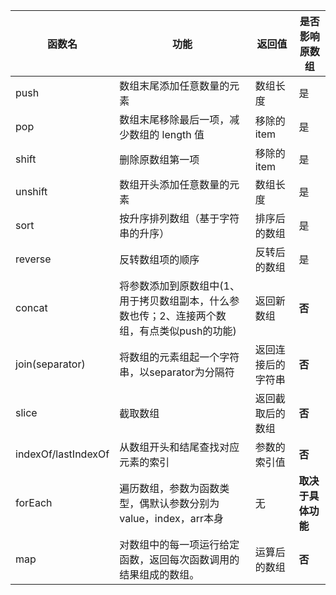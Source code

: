 | 函数名              | 功能                                                         | 返回值             | 是否影响原数组     |
| ------------------- | ------------------------------------------------------------ | ------------------ | ------------------ |
| push                | 数组末尾添加任意数量的元素                                   | 数组长度           | 是                 |
| pop                 | 数组末尾移除最后一项，减少数组的 length 值                   | 移除的item         | 是                 |
| shift               | 删除原数组第一项                                             | 移除的item         | 是                 |
| unshift             | 数组开头添加任意数量的元素                                   | 数组长度           | 是                 |
| sort                | 按升序排列数组（基于字符串的升序）                           | 排序后的数组       | 是                 |
| reverse             | 反转数组项的顺序                                             | 反转后的数组       | 是                 |
| concat              | 将参数添加到原数组中(1、用于拷贝数组副本，什么参数也传；2、连接两个数组，有点类似push的功能) | 返回新数组         | **否**             |
| join(separator)     | 将数组的元素组起一个字符串，以separator为分隔符              | 返回连接后的字符串 | **否**             |
| slice               | 截取数组                                                     | 返回截取后的数组   | **否**             |
| indexOf/lastIndexOf | 从数组开头和结尾查找对应元素的索引                           | 参数的索引值       | **否**             |
| forEach             | 遍历数组，参数为函数类型，偶默认参数分别为value，index，arr本身 | 无                 | **取决于具体功能** |
| map                 | 对数组中的每一项运行给定函数，返回每次函数调用的结果组成的数组。 | 运算后的数组       | **否**             |